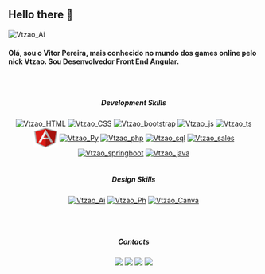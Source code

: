 <h2>Hello there 👋</h2>
<img align="center" alt="Vtzao_Ai" height="220" width="505" src="https://comixrevenge.files.wordpress.com/2018/06/1r3fn3.jpg" />
<h4>Olá, sou o Vitor Pereira, mais conhecido no mundo dos games online pelo nick Vtzao. Sou Desenvolvedor Front End Angular. </h4>

##
<div style="display: inline_block" align="center"><br>
   <h5><b>Development Skills</b></h5>
   <a href= "none"><img align="center" alt="Vtzao_HTML" height="40" width="50" src="https://cdn.jsdelivr.net/gh/devicons/devicon/icons/html5/html5-original.svg" /></a>
   <a href= "none"> <img align="center" alt="Vtzao_CSS" height="40" width="50" src="https://cdn.jsdelivr.net/gh/devicons/devicon/icons/css3/css3-original.svg" /></a>
   <a href= "none"><img align="center" alt="Vtzao_bootstrap" height="40" width="50" img src="https://cdn.jsdelivr.net/gh/devicons/devicon/icons/bootstrap/bootstrap-original.svg"/></a>
   <a href= "none"><img align="center" alt="Vtzao_js" height="40" width="50" src="https://cdn.jsdelivr.net/gh/devicons/devicon/icons/javascript/javascript-original.svg" /></a>
   <a href= "none"><img align="center" alt="Vtzao_ts" height="40" width="50" src="https://cdn.jsdelivr.net/gh/devicons/devicon/icons/typescript/typescript-original.svg" /></a>
   <a href= "none"><img align="center" alt="Vtzao_Angular" height="40" width="50" src="https://raw.githubusercontent.com/devicons/devicon/1119b9f84c0290e0f0b38982099a2bd027a48bf1/icons/angularjs/angularjs-original.svg" /></a>
   <a href= "none"><img align="center" alt="Vtzao_Py" height="40" width="50" src="https://cdn.jsdelivr.net/gh/devicons/devicon/icons/python/python-original.svg" /></a>
   <a href= "none"><img align="center" alt="Vtzao_php" height="40" width="50" src="https://cdn.jsdelivr.net/gh/devicons/devicon@latest/icons/php/php-original.svg" /></a>
   <a href= "none"><img align="center" alt="Vtzao_sql" height="40" width="50" src="https://cdn.jsdelivr.net/gh/devicons/devicon/icons/mysql/mysql-original.svg" /></a>
   <a href= "none"><img align="center" alt="Vtzao_sales" height="40" width="50" src="https://cdn.jsdelivr.net/gh/devicons/devicon@latest/icons/salesforce/salesforce-original.svg" /></a>
   <a href= "none"><img align="center" alt="Vtzao_springboot" height="40" width="50" img src="https://cdn.jsdelivr.net/gh/devicons/devicon@latest/icons/spring/spring-original.svg"/></a>
   <a href= "none"><img align="center" alt="Vtzao_java" height="40" width="50" img src="https://cdn.jsdelivr.net/gh/devicons/devicon@latest/icons/java/java-original-wordmark.svg"/></a>
</div>
<div style="display: inline_block" align="center"><br>
   <h5><b>Design Skills</b></h5>
   <a href= "none"><img align="center" alt="Vtzao_Ai" height="30" width="40" src="https://cdn.jsdelivr.net/gh/devicons/devicon/icons/illustrator/illustrator-plain.svg" /></a>
   <a href= "none"><img align="center" alt="Vtzao_Ph" height="30" width="40" img src="https://cdn.jsdelivr.net/gh/devicons/devicon/icons/photoshop/photoshop-plain.svg" /></a>
   <a href= "none"><img align="center" alt="Vtzao_Canva" height="30" width="40" src="https://cdn.jsdelivr.net/gh/devicons/devicon/icons/canva/canva-original.svg" /></a></br>
</div>
 
 ##
 
<div  style="display: inline_block" align="center"><br>
    <h5><b>Contacts</b></h5>
    <a href= "mailto:contato.vtpereira@gmail.com"><img src="https://img.shields.io/badge/Gmail-D14836?style=for-the-badge&logo=gmail&logoColor=white" target="_blank"></a>
    <a href= "https://www.linkedin.com/in/vitor-pereira-co/"><img src="https://img.shields.io/badge/LinkedIn-0077B5?style=for-the-badge&logo=linkedin&logoColor=white" target="_blank"></a>
    <a href= "https://pereiravt.com/"><img src="https://img.shields.io/badge/website-grey?style=for-the-badge&logo=" target="_blank"></a>
    <a href= "https://www.instagram.com.br/pereira_vt/"><img src="https://img.shields.io/badge/Instagram-E4405F?style=for-the-badge&logo=instagram&logoColor=white" target="_blank"></a>
</br></div>
